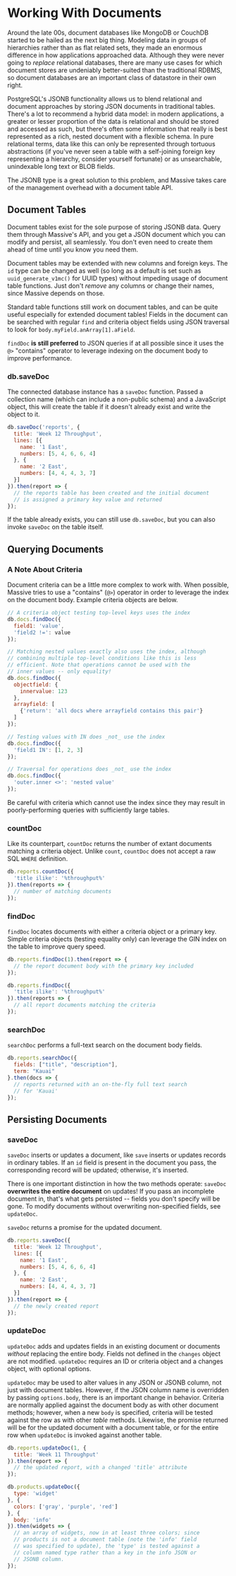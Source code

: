 # Working With Documents

Around the late 00s, document databases like MongoDB or CouchDB started to be hailed as the next big thing. Modeling data in groups of hierarchies rather than as flat related sets, they made an enormous difference in how applications approached data. Although they were never going to _replace_ relational databases, there are many use cases for which document stores are undeniably better-suited than the traditional RDBMS, so document databases are an important class of datastore in their own right.

PostgreSQL's JSONB functionality allows us to blend relational and document approaches by storing JSON documents in traditional tables. There's a lot to recommend a hybrid data model: in modern applications, a greater or lesser proportion of the data is relational and should be stored and accessed as such, but there's often some information that really is best represented as a rich, nested document with a flexible schema. In pure relational terms, data like this can only be represented through tortuous abstractions (if you've never seen a table with a self-joining foreign key representing a hierarchy, consider yourself fortunate) or as unsearchable, unindexable long text or BLOB fields.

The JSONB type is a great solution to this problem, and Massive takes care of the management overhead with a document table API.

## Document Tables

Document tables exist for the sole purpose of storing JSONB data. Query them through Massive's API, and you get a JSON document which you can modify and persist, all seamlessly. You don't even need to create them ahead of time until you know you need them.

Document tables may be extended with new columns and foreign keys. The `id` type can be changed as well (so long as a default is set such as `uuid_generate_v1mc()` for UUID types) without impeding usage of document table functions. Just don't _remove_ any columns or change their names, since Massive depends on those.

Standard table functions still work on document tables, and can be quite useful especially for extended document tables! Fields in the document can be searched with regular `find` and criteria object fields using JSON traversal to look for `body.myField.anArray[1].aField`.

`findDoc` **is still preferred** to JSON queries if at all possible since it uses the `@>` "contains" operator to leverage indexing on the document body to improve performance.

### db.saveDoc

The connected database instance has a `saveDoc` function. Passed a collection name (which can include a non-public schema) and a JavaScript object, this will create the table if it doesn't already exist and write the object to it.

```javascript
db.saveDoc('reports', {
  title: 'Week 12 Throughput',
  lines: [{
    name: '1 East',
    numbers: [5, 4, 6, 6, 4]
  }, {
    name: '2 East',
    numbers: [4, 4, 4, 3, 7]
  }]
}).then(report => {
  // the reports table has been created and the initial document
  // is assigned a primary key value and returned
});
```

If the table already exists, you can still use `db.saveDoc`, but you can also invoke `saveDoc` on the table itself.

## Querying Documents

### A Note About Criteria

Document criteria can be a little more complex to work with. When possible, Massive tries to use a "contains" (`@>`) operator in order to leverage the index on the document body. Example criteria objects are below.

```javascript
// A criteria object testing top-level keys uses the index
db.docs.findDoc({
  field1: 'value',
  'field2 !=': value
});

// Matching nested values exactly also uses the index, although
// combining multiple top-level conditions like this is less
// efficient. Note that operations cannot be used with the
// inner values -- only equality!
db.docs.findDoc({
  objectfield: {
    innervalue: 123
  },
  arrayfield: [
    {'return': 'all docs where arrayfield contains this pair'}
  ]
});

// Testing values with IN does _not_ use the index
db.docs.findDoc({
  'field1 IN': [1, 2, 3]
});

// Traversal for operations does _not_ use the index
db.docs.findDoc({
  'outer.inner <>': 'nested value'
});
```

Be careful with criteria which cannot use the index since they may result in poorly-performing queries with sufficiently large tables.

### countDoc

Like its counterpart, `countDoc` returns the number of extant documents matching a criteria object. Unlike `count`, `countDoc` does not accept a raw SQL `WHERE` definition.

```javascript
db.reports.countDoc({
  'title ilike': '%throughput%'
}).then(reports => {
  // number of matching documents
});
```

### findDoc

`findDoc` locates documents with either a criteria object or a primary key. Simple criteria objects (testing equality only) can leverage the GIN index on the table to improve query speed.

```javascript
db.reports.findDoc(1).then(report => {
  // the report document body with the primary key included
});

db.reports.findDoc({
  'title ilike': '%throughput%'
}).then(reports => {
  // all report documents matching the criteria
});
```

### searchDoc

`searchDoc` performs a full-text search on the document body fields.

```javascript
db.reports.searchDoc({
  fields: ["title", "description"],
  term: "Kauai"
}.then(docs => {
  // reports returned with an on-the-fly full text search
  // for 'Kauai'
});
```

## Persisting Documents

### saveDoc

`saveDoc` inserts or updates a document, like `save` inserts or updates records in ordinary tables. If an `id` field is present in the document you pass, the corresponding record will be updated; otherwise, it's inserted.

There is one important distinction in how the two methods operate: `saveDoc` **overwrites the entire document** on updates! If you pass an incomplete document in, that's what gets persisted -- fields you don't specify will be gone. To modify documents without overwriting non-specified fields, see `updateDoc`.

`saveDoc` returns a promise for the updated document.

```javascript
db.reports.saveDoc({
  title: 'Week 12 Throughput',
  lines: [{
    name: '1 East',
    numbers: [5, 4, 6, 6, 4]
  }, {
    name: '2 East',
    numbers: [4, 4, 4, 3, 7]
  }]
}).then(report => {
  // the newly created report
});
```

### updateDoc

`updateDoc` adds and updates fields in an existing document or documents _without_ replacing the entire body. Fields not defined in the `changes` object are not modified. `updateDoc` requires an ID or criteria object and a changes object, with optional options.

`updateDoc` may be used to alter values in any JSON or JSONB column, not just with document tables. However, if the JSON column name is overridden by passing `options.body`, there is an important change in behavior. Criteria are normally applied against the document body as with other document methods; however, when a new `body` is specified, criteria will be tested against the row as with other _table_ methods. Likewise, the promise returned will be for the updated document with a document table, or for the entire row when `updateDoc` is invoked against another table.

```javascript
db.reports.updateDoc(1, {
  title: 'Week 11 Throughput'
}).then(report => {
  // the updated report, with a changed 'title' attribute
});

db.products.updateDoc({
  type: 'widget'
}, {
  colors: ['gray', 'purple', 'red']
}, {
  body: 'info'
}).then(widgets => {
  // an array of widgets, now in at least three colors; since
  // products is not a document table (note the 'info' field
  // was specified to update), the 'type' is tested against a
  // column named type rather than a key in the info JSON or
  // JSONB column.
});
```
